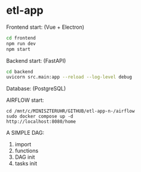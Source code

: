 # etl-app

Frontend start:
(Vue + Electron)
```sh
cd frontend
npm run dev
npm start
```
Backend start:
(FastAPI)

```sh
cd backend
uvicorn src.main:app --reload --log-level debug
``` 
Database: (PostgreSQL)


AIRFLOW start:
```
cd /mnt/c/MINISZTERUHR/GITHUB/etl-app-n-/airflow
sudo docker compose up -d
http://localhost:8080/home
```

A SIMPLE DAG:

1. import
2. functions 
3. DAG init
4. tasks init